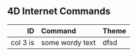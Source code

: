 4D Internet Commands
---

| ID  | Command  | Theme |
| ------------:|:--------------- | :-----|
| col 3 is      | some wordy text | dfsd |
